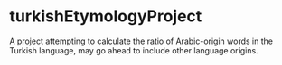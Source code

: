 # turkishEtymologyProject
A project attempting to calculate the ratio of Arabic-origin words in the Turkish language, may go ahead to include other language origins.
